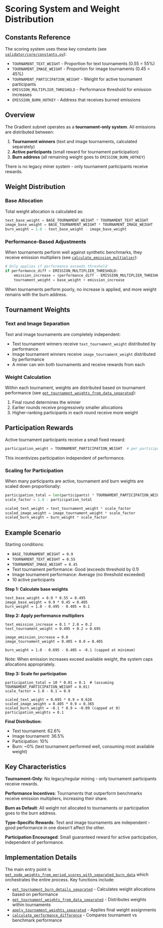 # Scoring System and Weight Distribution

## Constants Reference

The scoring system uses these key constants (see [`validator/core/constants.py`](../validator/core/constants.py)):

- `TOURNAMENT_TEXT_WEIGHT` - Proportion for text tournaments (0.55 = 55%)
- `TOURNAMENT_IMAGE_WEIGHT` - Proportion for image tournaments (0.45 = 45%)
- `TOURNAMENT_PARTICIPATION_WEIGHT` - Weight for active tournament participants
- `EMISSION_MULTIPLIER_THRESHOLD` - Performance threshold for emission increases
- `EMISSION_BURN_HOTKEY` - Address that receives burned emissions

## Overview

The Gradient subnet operates as a **tournament-only system**. All emissions are distributed between:

1. **Tournament winners** (text and image tournaments, calculated separately)
2. **Active participants** (small reward for tournament participation)
3. **Burn address** (all remaining weight goes to `EMISSION_BURN_HOTKEY`)

There is no legacy miner system - only tournament participants receive rewards.

## Weight Distribution

### Base Allocation

Total weight allocation is calculated as:

```python
text_base_weight = BASE_TOURNAMENT_WEIGHT * TOURNAMENT_TEXT_WEIGHT
image_base_weight = BASE_TOURNAMENT_WEIGHT * TOURNAMENT_IMAGE_WEIGHT
burn_weight = 1.0 - text_base_weight - image_base_weight
```

### Performance-Based Adjustments

When tournaments perform well against synthetic benchmarks, they receive emission multipliers (see [`calculate_emission_multiplier`](../validator/core/weight_setting.py)):

```python
# Only applies if performance exceeds threshold
if performance_diff > EMISSION_MULTIPLIER_THRESHOLD:
    emission_increase = (performance_diff - EMISSION_MULTIPLIER_THRESHOLD) * 2.0
    tournament_weight = base_weight + emission_increase
```

When tournaments perform poorly, no increase is applied, and more weight remains with the burn address.

## Tournament Weights

### Text and Image Separation

Text and image tournaments are completely independent:

- Text tournament winners receive `text_tournament_weight` distributed by performance
- Image tournament winners receive `image_tournament_weight` distributed by performance
- A miner can win both tournaments and receive rewards from each

### Weight Calculation

Within each tournament, weights are distributed based on tournament performance (see [`get_tournament_weights_from_data_separated`](../validator/evaluation/tournament_scoring.py)):

1. Final round determines the winner
2. Earlier rounds receive progressively smaller allocations
3. Higher-ranking participants in each round receive more weight

## Participation Rewards

Active tournament participants receive a small fixed reward:

```python
participation_weight = TOURNAMENT_PARTICIPATION_WEIGHT  # per participant
```

This incentivizes participation independent of performance.

### Scaling for Participation

When many participants are active, tournament and burn weights are scaled down proportionally:

```python
participation_total = len(participants) * TOURNAMENT_PARTICIPATION_WEIGHT
scale_factor = 1.0 - participation_total

scaled_text_weight = text_tournament_weight * scale_factor
scaled_image_weight = image_tournament_weight * scale_factor
scaled_burn_weight = burn_weight * scale_factor
```

## Example Scenario

Starting conditions:

- `BASE_TOURNAMENT_WEIGHT = 0.9`
- `TOURNAMENT_TEXT_WEIGHT = 0.55`
- `TOURNAMENT_IMAGE_WEIGHT = 0.45`
- Text tournament performance: Good (exceeds threshold by 0.1)
- Image tournament performance: Average (no threshold exceeded)
- 10 active participants

**Step 1: Calculate base weights**

```
text_base_weight = 0.9 * 0.55 = 0.495
image_base_weight = 0.9 * 0.45 = 0.405
burn_weight = 1.0 - 0.495 - 0.405 = 0.1
```

**Step 2: Apply performance multipliers**

```
text_emission_increase = 0.1 * 2.0 = 0.2
text_tournament_weight = 0.495 + 0.2 = 0.695

image_emission_increase = 0.0
image_tournament_weight = 0.405 + 0.0 = 0.405

burn_weight = 1.0 - 0.695 - 0.405 = -0.1 (capped at minimum)
```

Note: When emission increases exceed available weight, the system caps allocations appropriately.

**Step 3: Scale for participation**

```
participation_total = 10 * 0.01 = 0.1  # (assuming TOURNAMENT_PARTICIPATION_WEIGHT = 0.01)
scale_factor = 1.0 - 0.1 = 0.9

scaled_text_weight = 0.695 * 0.9 = 0.626
scaled_image_weight = 0.405 * 0.9 = 0.365
scaled_burn_weight = -0.1 * 0.9 = -0.09 (capped at 0)
participation_weights = 0.1
```

**Final Distribution:**

- Text tournament: 62.6%
- Image tournament: 36.5%
- Participation: 10%
- Burn: ~0% (text tournament performed well, consuming most available weight)

## Key Characteristics

**Tournament-Only**: No legacy/regular mining - only tournament participants receive rewards.

**Performance Incentives**: Tournaments that outperform benchmarks receive emission multipliers, increasing their share.

**Burn as Default**: All weight not allocated to tournaments or participation goes to the burn address.

**Type-Specific Rewards**: Text and image tournaments are independent - good performance in one doesn't affect the other.

**Participation Encouraged**: Small guaranteed reward for active participation, independent of performance.

## Implementation Details

The main entry point is [`get_node_weights_from_period_scores_with_separated_burn_data`](../validator/core/weight_setting.py) which orchestrates the entire process. Key functions include:

- [`get_tournament_burn_details_separated`](../validator/core/weight_setting.py) - Calculates weight allocations based on performance
- [`get_tournament_weights_from_data_separated`](../validator/evaluation/tournament_scoring.py) - Distributes weights within tournaments
- [`apply_tournament_weights_separated`](../validator/core/weight_setting.py) - Applies final weight assignments
- [`calculate_performance_difference`](../validator/tournament/performance_calculator.py) - Compares tournament vs benchmark performance

